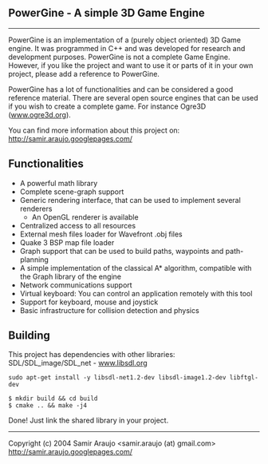 
## PowerGine - A simple 3D Game Engine
---------

PowerGine is an implementation of a (purely object oriented)
3D Game engine. It was programmed in C++ and was developed for
research and development purposes. PowerGine is not a
complete Game Engine. However, if you like the project and want 
to use it or parts of it in your own project, please add a 
reference to PowerGine.

PowerGine has a lot of functionalities and can be considered
a good reference material. There are several open source engines
that can be used if you wish to create a complete game.
For instance Ogre3D (www.ogre3d.org).

You can find more information about this project on:
http://samir.araujo.googlepages.com/

Functionalities
---------------

- A powerful math library
- Complete scene-graph support
- Generic rendering interface, that can be used to implement several renderers
  - An OpenGL renderer is available
- Centralized access to all resources
- External mesh files loader for Wavefront .obj files
- Quake 3 BSP map file loader
- Graph support that can be used to build paths, waypoints and path-planning
- A simple implementation of the classical A* algorithm, compatible with the
  Graph library of the engine
- Network communications support
- Virtual keyboard: You can control an application remotely with this tool
- Support for keyboard, mouse and joystick
- Basic infrastructure for collision detection and physics

Building
--------

This project has dependencies with other libraries:
SDL/SDL_image/SDL_net - www.libsdl.org

```console
sudo apt-get install -y libsdl-net1.2-dev libsdl-image1.2-dev libftgl-dev

$ mkdir build && cd build
$ cmake .. && make -j4
```

Done! Just link the shared library in your project.

--------------------------------------------------------
Copyright (c) 2004 Samir Araujo <samir.araujo (at) gmail.com>
http://samir.araujo.googlepages.com/
